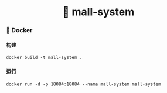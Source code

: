 <h1 align="center">🏪 mall-system</h1>

### 🐳 Docker

#### 构建

```
docker build -t mall-system .
```

#### 运行

```
docker run -d -p 18084:18084 --name mall-system mall-system
```

